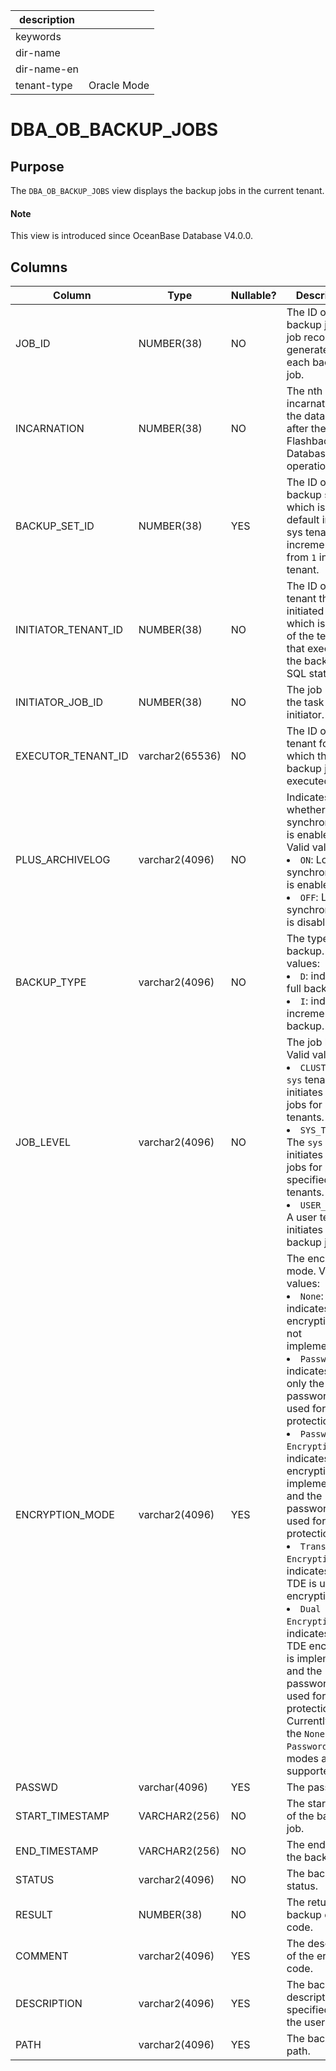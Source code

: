 | description ||
|---|---|
| keywords ||
| dir-name ||
| dir-name-en ||
| tenant-type | Oracle Mode |

# DBA_OB_BACKUP_JOBS

## Purpose

The `DBA_OB_BACKUP_JOBS` view displays the backup jobs in the current tenant.

<main id="notice" type='explain'>
  <h4>Note</h4>
  <p>This view is introduced since OceanBase Database V4.0.0. </p>
</main>

## Columns

| Column | Type | Nullable? | Description |
| --- | --- | --- | --- |
| JOB_ID | NUMBER(38) | NO | The ID of the backup job. A job record is generated for each backup job. |
| INCARNATION | NUMBER(38) | NO | The nth incarnation of the database after the Flashback Database operation. |
| BACKUP_SET_ID | NUMBER(38) | YES | The ID of the backup set, which is `0` by default in the sys tenant, and increments from `1` in a user tenant. |
| INITIATOR_TENANT_ID | NUMBER(38) | NO | The ID of the tenant that initiated the job, which is the ID of the tenant that executed the backup SQL statement. |
| INITIATOR_JOB_ID | NUMBER(38) | NO | The job ID of the task initiator. |
| EXECUTOR_TENANT_ID | varchar2(65536) | NO | The ID of the tenant for which the backup job is executed. |
| PLUS_ARCHIVELOG | varchar2(4096) | NO | Indicates whether log synchronization is enabled. Valid values:<li>`ON`: Log synchronization is enabled.<li>`OFF`: Log synchronization is disabled. |
| BACKUP_TYPE | varchar2(4096) | NO | The type of the backup. Valid values:<li>`D`: indicates full backup.<li>`I`: indicates incremental backup. |
| JOB_LEVEL | varchar2(4096) | NO | The job level. Valid values:<li>`CLUSTER`: The `sys` tenant initiates backup jobs for all tenants.<li>`SYS_TENANT`: The `sys` tenant initiates backup jobs for specified tenants.<li>`USER_TENANT`: A user tenant initiates its own backup jobs. |
| ENCRYPTION_MODE | varchar2(4096) | YES | The encryption mode. Valid values:<li>`None`: indicates that encryption is not implemented.<li>`Password`: indicates that only the password is used for protection.<li>`Password Encryption`: indicates that encryption is implemented and the password is used for protection.<li>`Transparent Encryption`: indicates that TDE is used for encryption.<li>`Dual Mode Encryption`: indicates that TDE encryption is implemented and the password is used for protection.<br>Currently, only the `None` and `Password` modes are supported. |
| PASSWD | varchar(4096) | YES | The password. |
| START_TIMESTAMP | VARCHAR2(256) | NO | The start time of the backup job. |
| END_TIMESTAMP | VARCHAR2(256) | NO | The end time of the backup job. |
| STATUS | varchar2(4096) | NO | The backup status. |
| RESULT | NUMBER(38) | NO | The returned backup error code. |
| COMMENT | varchar2(4096) | YES | The description of the error code. |
| DESCRIPTION | varchar2(4096) | YES | The backup description specified by the user. |
| PATH | varchar2(4096) | YES | The backup path. |
